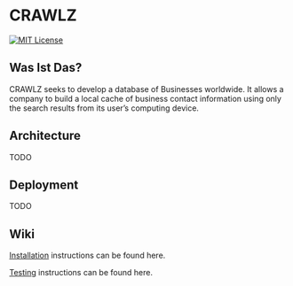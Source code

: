 # CRAWLZ

[![MIT License](https://img.shields.io/npm/l/stack-overflow-copy-paste.svg?style=flat-square)](http://opensource.org/licenses/MIT)

## Was Ist Das?

CRAWLZ seeks to develop a database of Businesses worldwide. It allows a company to build a local cache of business contact information using only the search results from its user’s computing device.

## Architecture

TODO

## Deployment

TODO

## Wiki

[Installation](INSTALL.md) instructions can be found here.

[Testing](TESTING.md) instructions can be found here.
